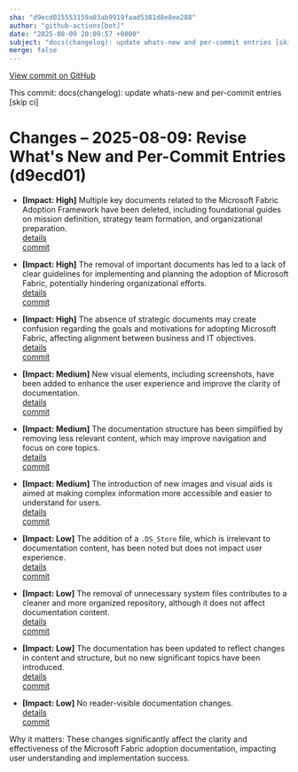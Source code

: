 ```yaml
---
sha: "d9ecd015553159a03ab9919faad5381d8e8ee288"
author: "github-actions[bot]"
date: "2025-08-09 20:09:57 +0000"
subject: "docs(changelog): update whats-new and per-commit entries [skip ci]"
merge: false
---
```


[View commit on GitHub](https://github.com/TheTrustedAdvisor/FabricAdoptionFramework/commit/d9ecd015553159a03ab9919faad5381d8e8ee288)

This commit: docs(changelog): update whats-new and per-commit entries [skip ci]

# Changes – 2025-08-09: Revise What's New and Per-Commit Entries (d9ecd01)

- **[Impact: High]** Multiple key documents related to the Microsoft Fabric Adoption Framework have been deleted, including foundational guides on mission definition, strategy team formation, and organizational preparation.  
  [details](/docs/about/changes/2025-07-20-1a084247ade55ad5ab8db4728082376b22d9906b)  
  [commit](https://github.com/TheTrustedAdvisor/FabricAdoptionFramework/commit/d9ecd015553159a03ab9919faad5381d8e8ee288)

- **[Impact: High]** The removal of important documents has led to a lack of clear guidelines for implementing and planning the adoption of Microsoft Fabric, potentially hindering organizational efforts.  
  [details](/docs/about/changes/2025-07-20-2a933283b21f46564224ce6736473eb0908e8935)  
  [commit](https://github.com/TheTrustedAdvisor/FabricAdoptionFramework/commit/d9ecd015553159a03ab9919faad5381d8e8ee288)

- **[Impact: High]** The absence of strategic documents may create confusion regarding the goals and motivations for adopting Microsoft Fabric, affecting alignment between business and IT objectives.  
  [details](/docs/about/changes/2025-07-20-3948fa7bc9ab671af8690e6527e831adebbec1dc)  
  [commit](https://github.com/TheTrustedAdvisor/FabricAdoptionFramework/commit/d9ecd015553159a03ab9919faad5381d8e8ee288)

- **[Impact: Medium]** New visual elements, including screenshots, have been added to enhance the user experience and improve the clarity of documentation.  
  [details](/docs/about/changes/2025-07-20-3a2e8c28bcae51d3232571d23607014db5eb87e4)  
  [commit](https://github.com/TheTrustedAdvisor/FabricAdoptionFramework/commit/d9ecd015553159a03ab9919faad5381d8e8ee288)

- **[Impact: Medium]** The documentation structure has been simplified by removing less relevant content, which may improve navigation and focus on core topics.  
  [details](/docs/about/changes/2025-07-20-4c00a7565b68830eb2752b72d106795d18c8fa9f)  
  [commit](https://github.com/TheTrustedAdvisor/FabricAdoptionFramework/commit/d9ecd015553159a03ab9919faad5381d8e8ee288)

- **[Impact: Medium]** The introduction of new images and visual aids is aimed at making complex information more accessible and easier to understand for users.  
  [details](/docs/about/changes/2025-07-20-515ccf515519e7ca70c93c460dbc92a4c0f0f13c)  
  [commit](https://github.com/TheTrustedAdvisor/FabricAdoptionFramework/commit/d9ecd015553159a03ab9919faad5381d8e8ee288)

- **[Impact: Low]** The addition of a `.DS_Store` file, which is irrelevant to documentation content, has been noted but does not impact user experience.  
  [details](/docs/about/changes/2025-07-20-99bbd7955c423e1670f1e1e9f3b50a9a79f6860f)  
  [commit](https://github.com/TheTrustedAdvisor/FabricAdoptionFramework/commit/d9ecd015553159a03ab9919faad5381d8e8ee288)

- **[Impact: Low]** The removal of unnecessary system files contributes to a cleaner and more organized repository, although it does not affect documentation content.  
  [details](/docs/about/changes/2025-07-20-deefd333c340aa513453c036793e0b01ca3a3f04)  
  [commit](https://github.com/TheTrustedAdvisor/FabricAdoptionFramework/commit/d9ecd015553159a03ab9919faad5381d8e8ee288)

- **[Impact: Low]** The documentation has been updated to reflect changes in content and structure, but no new significant topics have been introduced.  
  [details](/docs/about/changes/2025-07-20-eddd0949c711e7773c95ea8645f33219fc8e68f8)  
  [commit](https://github.com/TheTrustedAdvisor/FabricAdoptionFramework/commit/d9ecd015553159a03ab9919faad5381d8e8ee288)

- **[Impact: Low]** No reader-visible documentation changes.  
  [details](/docs/about/changes/2025-07-20-fc0b571dd3024118e618eb52dcdf913c159928d5)  
  [commit](https://github.com/TheTrustedAdvisor/FabricAdoptionFramework/commit/d9ecd015553159a03ab9919faad5381d8e8ee288)

Why it matters: These changes significantly affect the clarity and effectiveness of the Microsoft Fabric adoption documentation, impacting user understanding and implementation success.
